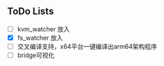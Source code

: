 ## ToDo Lists

- [ ] kvm_watcher 放入
- [x] fs_watcher 放入
- [ ] 交叉编译支持，x64平台一键编译出arm64架构程序
- [ ] bridge可视化
